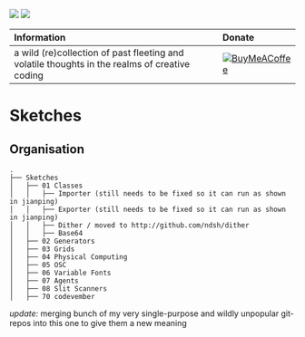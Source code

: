 [![](https://img.shields.io/badge/using-Processing-brightgreen.svg?style=flat-square&color=000000)](http://processing.org/)
[![](https://img.shields.io/badge/using-Arduino-brightgreen.svg?style=flat-square&color=000000)](http://arduino.cc/)

| Information | Donate |
|:------------|:-------|
| a wild (re)collection of past fleeting and volatile thoughts in the realms of creative coding | [![BuyMeACoffee](https://www.buymeacoffee.com/assets/img/guidelines/logo-mark-1.svg)](https://www.buymeacoffee.com/ndsh) |


# Sketches

## Organisation
    .
    ├── Sketches
    │   ├── 01 Classes
    │   │   ├── Importer (still needs to be fixed so it can run as shown in jianping)
    │   │   ├── Exporter (still needs to be fixed so it can run as shown in jianping)
    │   │   ├── Dither / moved to http://github.com/ndsh/dither
    │   │   ├── Base64
    │   ├── 02 Generators
    │   ├── 03 Grids
    │   ├── 04 Physical Computing
    │   ├── 05 OSC
    │   ├── 06 Variable Fonts
    │   ├── 07 Agents
    │   ├── 08 Slit Scanners 
    │   ├── 70 codevember
    

*update:* merging bunch of my very single-purpose and wildly unpopular git-repos into this one to give them a new meaning

